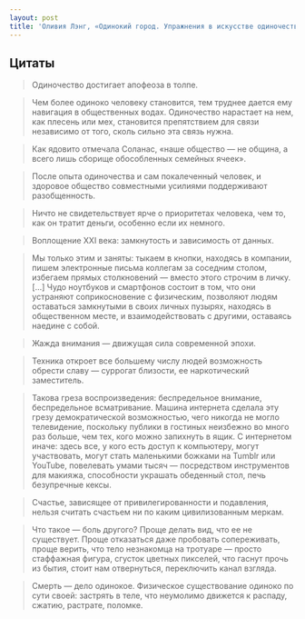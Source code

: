 ```yaml
---
layout: post
title: 'Оливия Лэнг, «Одинокий город. Упражнения в искусстве одиночества»'
---
```


## Цитаты

>Одиночество достигает апофеоза в толпе.

>Чем более одиноко человеку становится, тем труднее дается ему навигация в общественных водах. Одиночество нарастает на нем, как плесень или мех, становится препятствием для связи независимо от того, сколь сильно эта связь нужна.

>Как ядовито отмечала Соланас, «наше общество — не община, а всего лишь сборище обособленных семейных ячеек».

>После опыта одиночества и сам покалеченный человек, и здоровое общество совместными усилиями поддерживают разобщенность.

>Ничто не свидетельствует ярче о приоритетах человека, чем то, как он тратит деньги, особенно если их немного.

>Воплощение XXI века: замкнутость и зависимость от данных.

>Мы только этим и заняты: тыкаем в кнопки, находясь в компании, пишем электронные письма коллегам за соседним столом, избегаем прямых столкновений — вместо этого строчим в личку. [...] Чудо ноутбуков и смартфонов состоит в том, что они устраняют соприкосновение с физическим, позволяют людям оставаться замкнутыми в своих личных пузырях, находясь в общественном месте, и взаимодействовать с другими, оставаясь наедине с собой.

>Жажда внимания — движущая сила современной эпохи.

>Техника откроет все большему числу людей возможность обрести славу — суррогат близости, ее наркотический заместитель.

>Такова греза воспроизведения: беспредельное внимание, беспредельное всматривание. Машина интернета сделала эту грезу демократической возможностью, чего никогда не могло телевидение, поскольку публики в гостиных неизбежно во много раз больше, чем тех, кого можно запихнуть в ящик. С интернетом иначе: здесь все, у кого есть доступ к компьютеру, могут участвовать, могут стать маленькими божками на Tumblr или YouTube, повелевать умами тысяч — посредством инструментов для макияжа, способности украшать обеденный стол, печь безупречные кексы.

>Счастье, зависящее от привилегированности и подавления, нельзя считать счастьем ни по каким цивилизованным меркам.

>Что такое — боль другого? Проще делать вид, что ее не существует. Проще отказаться даже пробовать сопереживать, проще верить, что тело незнакомца на тротуаре — просто стаффажная фигура, сгусток цветных пикселей, что гаснут прочь из бытия, стоит нам отвернуться, переключить канал взгляда.

>Смерть — дело одинокое. Физическое существование одиноко по сути своей: застрять в теле, что неумолимо движется к распаду, сжатию, растрате, поломке.


